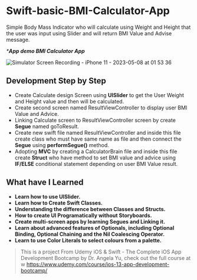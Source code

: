 # Swift-basic-BMI-Calculator-App
Simple Body Mass Indicator who will calculate using Weight and Height that the user was input using Slider and will return BMI Value and Advise message.

_***App demo BMI Calculator App**_

![Simulator Screen Recording - iPhone 11 - 2023-05-08 at 01 53 36](https://github.com/Surya221299/Swift-basic-BMI-Calculator-App/assets/60531747/1656ab43-2dfc-4014-95fd-5d3069141331)


## **Development Step by Step**
- Create Calculate design Screen using **UISlider** to get the User Weight and Height value and then will be calculated.
- Create second screen named ResultViewController to display user BMI Value and Advice.
- Linking Calculate screen to ResultViewController screen by create **Segue** named goToResult.
- Create new swift file named ResultViewController and inside this file create class who must have same name as file and then connect the **Segue** using **performSegue()** method.
- Adopting **MVC** by creating a CalculatorBrain file and inside this file create **Struct** who have method to set BMI value and advice using **IF/ELSE** conditional statement depending on user BMI Value result.

## **What have I Learned**
- **Learn how to use UISlider.**
- **Learn how to Create Swift Classes.**
- **Understanding the difference between Classes and Structs.**
- **How to create UI Programatically without Storyboards.**
- **Create multi-screen apps by learning Segues and Linking it.**
- **Learn about advanced features of Optionals, including Optional Binding, Optional Chaining and the Nil Coalescing Operator.**
- **Learn to use Color Literals to select colours from a palette.**

>This is a project From Udemy iOS & Swift - The Complete iOS App Development Bootcamp by Dr. Angela Yu, check out the full course at w https://www.udemy.com/course/ios-13-app-development-bootcamp/
